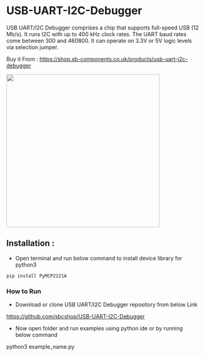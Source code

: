 # USB-UART-I2C-Debugger
USB UART/I2C Debugger comprises a chip that supports full-speed USB (12 Mb/s). It runs I2C with up to 400 kHz clock rates. The UART baud rates come between 300 and 460800. It can operate on 3.3V or 5V logic levels via selection jumper.

Buy it From : https://shop.sb-components.co.uk/products/usb-uart-i2c-debugger

<img src="https://cdn.shopify.com/s/files/1/1217/2104/products/USBUARTDebugger_700x.png?v=1614667103" height="400" width="400" />

## Installation :

* Open terminal and run below command to install device library for python3

``` pip install PyMCP2221A ```

### How to Run 

* Download or clone USB UART/I2C Debugger repository from below Link

https://github.com/sbcshop/USB-UART-I2C-Debugger

* Now open folder and run examples using python ide or by running below command

python3 example_name.py

